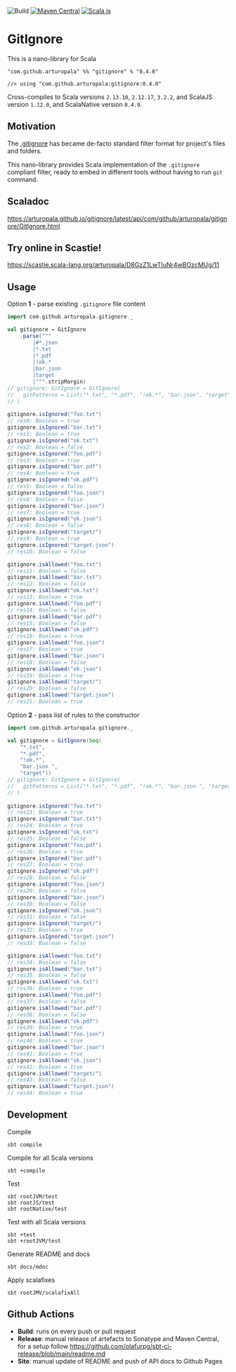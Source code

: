 ![Build](https://github.com/arturopala/gitignore/workflows/Build/badge.svg) [![Maven Central](https://maven-badges.herokuapp.com/maven-central/com.github.arturopala/gitignore_2.13/badge.svg)](https://maven-badges.herokuapp.com/maven-central/com.github.arturopala/gitignore_2.13)
[![Scala.js](https://www.scala-js.org/assets/badges/scalajs-1.5.0.svg)](https://www.scala-js.org)

GitIgnore
===

This is a nano-library for Scala

    "com.github.arturopala" %% "gitignore" % "0.4.0"

    //> using "com.github.arturopala:gitignore:0.4.0"

Cross-compiles to Scala versions `2.13.10`, `2.12.17`, `3.2.2`, 
and ScalaJS version `1.12.0`, and ScalaNative version `0.4.9`.

Motivation
---

The [.gitignore](https://git-scm.com/docs/gitignore) has became de-facto standard filter format for project's files and folders. 

This nano-library provides Scala implementation of the `.gitignore` compliant filter, ready to embed in different tools without having to run `git` command.

Scaladoc
---

<https://arturopala.github.io/gitignore/latest/api/com/github/arturopala/gitignore/GitIgnore.html>

Try online in Scastie!
---

<https://scastie.scala-lang.org/arturopala/D8GzZ1LwTIuNr4wBOzcMUg/11>

Usage
---

Option **1** - parse existing `.gitignore` file content

```scala
import com.github.arturopala.gitignore._

val gitignore = GitIgnore
    .parse(""" 
        |#*.json
        |*.txt
        |*.pdf
        |!ok.*
        |bar.json 
        |target  
        |""".stripMargin)
// gitignore: GitIgnore = GitIgnore(
//   gitPatterns = List("*.txt", "*.pdf", "!ok.*", "bar.json", "target")
// )
 
gitignore.isIgnored("foo.txt")
// res0: Boolean = true
gitignore.isIgnored("bar.txt")
// res1: Boolean = true
gitignore.isIgnored("ok.txt")
// res2: Boolean = false
gitignore.isIgnored("foo.pdf")
// res3: Boolean = true
gitignore.isIgnored("bar.pdf")
// res4: Boolean = true
gitignore.isIgnored("ok.pdf")
// res5: Boolean = false
gitignore.isIgnored("foo.json")
// res6: Boolean = false
gitignore.isIgnored("bar.json")
// res7: Boolean = true
gitignore.isIgnored("ok.json")
// res8: Boolean = false
gitignore.isIgnored("target/")
// res9: Boolean = true
gitignore.isIgnored("target.json")
// res10: Boolean = false

gitignore.isAllowed("foo.txt")
// res11: Boolean = false
gitignore.isAllowed("bar.txt")
// res12: Boolean = false
gitignore.isAllowed("ok.txt")
// res13: Boolean = true
gitignore.isAllowed("foo.pdf")
// res14: Boolean = false
gitignore.isAllowed("bar.pdf")
// res15: Boolean = false
gitignore.isAllowed("ok.pdf")
// res16: Boolean = true
gitignore.isAllowed("foo.json")
// res17: Boolean = true
gitignore.isAllowed("bar.json")
// res18: Boolean = false
gitignore.isAllowed("ok.json")
// res19: Boolean = true
gitignore.isAllowed("target/")
// res20: Boolean = false
gitignore.isAllowed("target.json")
// res21: Boolean = true
```

Option **2** - pass list of rules to the constructor

```scala
import com.github.arturopala.gitignore._

val gitignore = GitIgnore(Seq(
    "*.txt",
    "*.pdf",
    "!ok.*",
    "bar.json ",
    "target"))
// gitignore: GitIgnore = GitIgnore(
//   gitPatterns = List("*.txt", "*.pdf", "!ok.*", "bar.json ", "target")
// )
 
gitignore.isIgnored("foo.txt")
// res23: Boolean = true
gitignore.isIgnored("bar.txt")
// res24: Boolean = true
gitignore.isIgnored("ok.txt")
// res25: Boolean = false
gitignore.isIgnored("foo.pdf")
// res26: Boolean = true
gitignore.isIgnored("bar.pdf")
// res27: Boolean = true
gitignore.isIgnored("ok.pdf")
// res28: Boolean = false
gitignore.isIgnored("foo.json")
// res29: Boolean = false
gitignore.isIgnored("bar.json")
// res30: Boolean = false
gitignore.isIgnored("ok.json")
// res31: Boolean = false
gitignore.isIgnored("target/")
// res32: Boolean = true
gitignore.isIgnored("target.json")
// res33: Boolean = false

gitignore.isAllowed("foo.txt")
// res34: Boolean = false
gitignore.isAllowed("bar.txt")
// res35: Boolean = false
gitignore.isAllowed("ok.txt")
// res36: Boolean = true
gitignore.isAllowed("foo.pdf")
// res37: Boolean = false
gitignore.isAllowed("bar.pdf")
// res38: Boolean = false
gitignore.isAllowed("ok.pdf")
// res39: Boolean = true
gitignore.isAllowed("foo.json")
// res40: Boolean = true
gitignore.isAllowed("bar.json")
// res41: Boolean = true
gitignore.isAllowed("ok.json")
// res42: Boolean = true
gitignore.isAllowed("target/")
// res43: Boolean = false
gitignore.isAllowed("target.json")
// res44: Boolean = true
```

Development
---

Compile

    sbt compile

Compile for all Scala versions

    sbt +compile

Test

    sbt rootJVM/test
    sbt rootJS/test
    sbt rootNative/test

Test with all Scala versions

    sbt +test
    sbt +rootJVM/test


Generate README and docs

    sbt docs/mdoc

Apply scalafixes

    sbt rootJMV/scalafixAll    

Github Actions
---

 - **Build**: runs on every push or pull request
 - **Release**: manual release of artefacts to Sonatype and Maven Central, for a setup follow <https://github.com/olafurpg/sbt-ci-release/blob/main/readme.md>
 - **Site**: manual update of README and push of API docs to Github Pages
